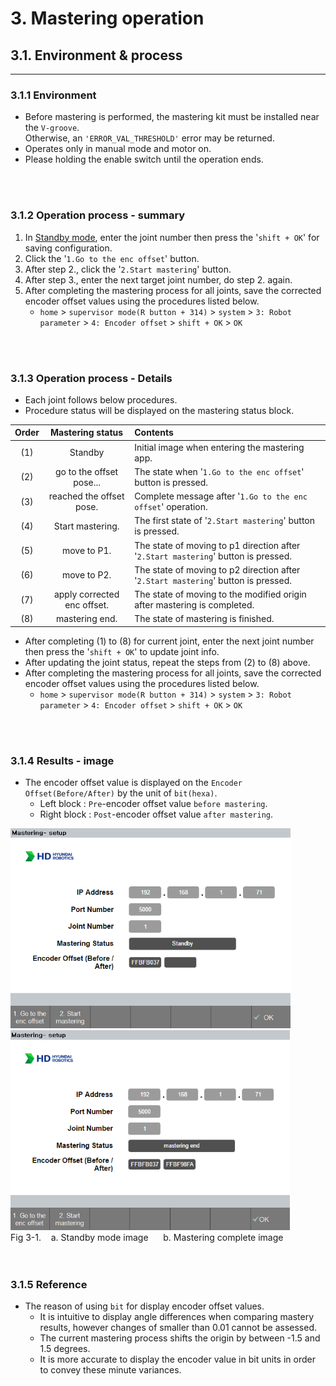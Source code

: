 # 3. Mastering operation
## 3.1. Environment & process
---
### 3.1.1 Environment
- Before mastering is performed, the mastering kit must be installed near the `V-groove`.
<br>Otherwise, an `'ERROR_VAL_THRESHOLD'` error may be returned.
- Operates only in manual mode and motor on.
- Please holding the enable switch until the operation ends.

<br>
<br>

### 3.1.2 Operation process - summary
1. In [Standby mode](../02_3_com_initialization/description.md/#231-app-setting-configuration), enter the joint number then press the '`shift + OK`' for saving configuration.
2. Click the '`1.Go to the enc offset`' button.
3. After step 2., click the '`2.Start mastering`' button.
4. After step 3., enter the next target joint number, do step 2. again.
5. After completing the mastering process for all joints, save the corrected encoder offset values using the procedures listed below.
   - `home` > `supervisor mode(R button + 314)` > `system` > `3: Robot parameter` > `4: Encoder offset` > `shift + OK` > `OK`

<br>
<br>

### 3.1.3 Operation process - Details
- Each joint follows below procedures.
- Procedure status will be displayed on the mastering status block.
  
|Order|Mastering status|Contents|
|:---:|:---:|:---|
|(1)|Standby|Initial image when entering the mastering app.|
|(2)|go to the offset pose...|The state when '`1.Go to the enc offset`' button is pressed.|
|(3)|reached the offset pose.|Complete message after '`1.Go to the enc offset`' operation.|
|(4)|Start mastering.|The first state of '`2.Start mastering`' button is pressed.|
|(5)|move to P1.|The state of moving to p1 direction after '`2.Start mastering`' button is pressed.|
|(6)|move to P2.|The state of moving to p2 direction after '`2.Start mastering`' button is pressed.|
|(7)|apply corrected enc offset.|The state of moving to the modified origin after mastering is completed.|
|(8)|mastering end.|The state of mastering is finished.|

- After completing (1) to (8) for current joint, enter the next joint number then press the '`shift + OK`' to update joint info.
- After updating the joint status, repeat the steps from (2) to (8) above.
- After completing the mastering process for all joints, save the corrected encoder offset values using the procedures listed below.
   - `home` > `supervisor mode(R button + 314)` > `system` > `3: Robot parameter` > `4: Encoder offset` > `shift + OK` > `OK`

<br>
<br>

### 3.1.4 Results - image

- The encoder offset value is displayed on the `Encoder Offset(Before/After)` by the unit of `bit(hexa)`.
  - Left block : `Pre`-encoder offset value `before mastering`.
  - Right block : `Post`-encoder offset value `after mastering`.

<div>
<img src="../_assets/13_standby_eng.png" height="320vh">
<img src="../_assets/14_mastering_end_eng.png" height="320vh"><br>
Fig 3-1.&nbsp;&nbsp;&nbsp;&nbsp;a. Standby mode image
&nbsp;&nbsp;&nbsp;&nbsp;
b. Mastering complete image
</div>

<br>
<br>

### 3.1.5 Reference
- The reason of using `bit` for display encoder offset values.
  - It is intuitive to display angle differences when comparing mastery results, however changes of smaller than 0.01 cannot be assessed.
  - The current mastering process shifts the origin by between -1.5 and 1.5 degrees.
  - It is more accurate to display the encoder value in bit units in order to convey these minute variances.

